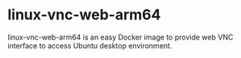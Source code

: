 # linux-vnc-web-arm64
linux-vnc-web-arm64 is an easy Docker image to provide web VNC interface to access Ubuntu desktop environment.
